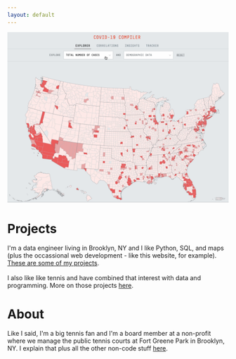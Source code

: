 ```yaml
---
layout: default
---
```


<!-- <link rel="shortcut icon" type="image/x-icon" href="assets/images/icon.ico"> -->

<a href = "./projects.html"><img src="assets/images/covid-map.gif" alt="COVID-19 Tracker"></a>

# Projects

I'm a data engineer living in Brooklyn, NY and I like Python, SQL, and maps (plus the occassional web development - like this website, for example). [These are some of my projects](./projects.md). 
<br>
<br>
I also like like tennis and have combined that interest with data and programming. More on those projects [here](./projects-tennis.md).

# About

Like I said, I'm a big tennis fan and I'm a board member at a non-profit where we manage the public tennis courts at Fort Greene Park in Brooklyn, NY. I explain that plus all the other non-code stuff [here](./story.md).